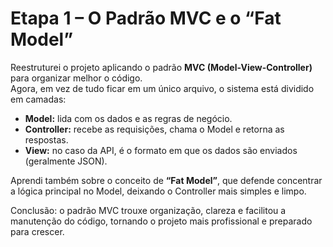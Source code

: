 # Etapa 1 – O Padrão MVC e o “Fat Model”

Reestruturei o projeto aplicando o padrão **MVC (Model-View-Controller)** para organizar melhor o código.  
Agora, em vez de tudo ficar em um único arquivo, o sistema está dividido em camadas:

- **Model:** lida com os dados e as regras de negócio.  
- **Controller:** recebe as requisições, chama o Model e retorna as respostas.  
- **View:** no caso da API, é o formato em que os dados são enviados (geralmente JSON).

Aprendi também sobre o conceito de **“Fat Model”**, que defende concentrar a lógica principal no Model, deixando o Controller mais simples e limpo.

Conclusão: o padrão MVC trouxe organização, clareza e facilitou a manutenção do código, tornando o projeto mais profissional e preparado para crescer.

